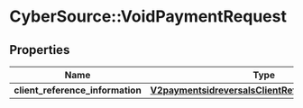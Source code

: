# CyberSource::VoidPaymentRequest

## Properties
Name | Type | Description | Notes
------------ | ------------- | ------------- | -------------
**client_reference_information** | [**V2paymentsidreversalsClientReferenceInformation**](V2paymentsidreversalsClientReferenceInformation.md) |  | [optional] 


